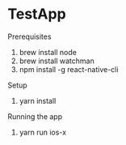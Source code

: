 # TestApp

Prerequisites

1) brew install node
2) brew install watchman
3) npm install -g react-native-cli

Setup
1) yarn install

Running the app
1) yarn run ios-x
